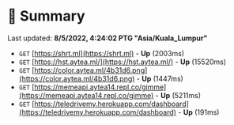 # 📖 Summary
Last updated: **8/5/2022, 4:24:02 PTG "Asia/Kuala_Lumpur"**

- `GET` [https://shrt.ml](https://shrt.ml) - **Up** (2003ms)
- `GET` [https://hst.aytea.ml/](https://hst.aytea.ml/) - **Up** (15520ms)
- `GET` [https://color.aytea.ml/4b31d6.png](https://color.aytea.ml/4b31d6.png) - **Up** (1447ms)
- `GET` [https://memeapi.aytea14.repl.co/gimme](https://memeapi.aytea14.repl.co/gimme) - **Up** (5211ms)
- `GET` [https://teledrivemy.herokuapp.com/dashboard](https://teledrivemy.herokuapp.com/dashboard) - **Up** (191ms)
